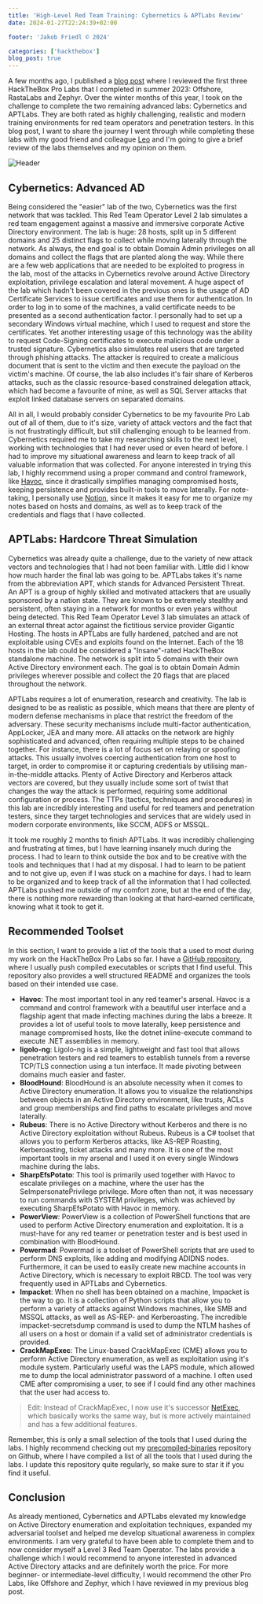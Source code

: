 ```yaml
---
title: 'High-Level Red Team Training: Cybernetics & APTLabs Review'
date: 2024-01-27T22:24:39+02:00

footer: 'Jakob Friedl © 2024' 

categories: ['hackthebox']
blog_post: true
---
```


A few months ago, I published a [blog post](/blog/offshore-rastalabs-zephyr) where I reviewed the first three HackTheBox Pro Labs that I completed in summer 2023: Offshore, RastaLabs and Zephyr. Over the winter months of this year, I took on the challenge to complete the two remaining advanced labs: Cybernetics and APTLabs. They are both rated as highly challenging, realistic and modern training environments for red team operators and penetration testers. <!--more-->In this blog post, I want to share the journey I went through while completing these labs with my good friend and colleague [Leo](https://leosmith.wtf/) and I'm going to give a brief review of the labs themselves and my opinion on them.

![Header](/img/htb-labs-2/labs.png)

## Cybernetics: Advanced AD

 Being considered the "easier" lab of the two, Cybernetics was the first network that was tackled. This Red Team Operator Level 2 lab simulates a red team engagement against a massive and immersive corporate Active Directory environment. The lab is huge: 28 hosts, split up in 5 different domains and 25 distinct flags to collect while moving laterally through the network. As always, the end goal is to obtain Domain Admin privileges on all domains and collect the flags that are planted along the way. While there are a few web applications that are needed to be exploited to progress in the lab, most of the attacks in Cybernetics revolve around Active Directory exploitation, privilege escalation and lateral movement. A huge aspect of the lab which hadn't been covered in the previous ones is the usage of AD Certificate Services to issue certificates and use them for authentication. In order to log in to some of the machines, a valid certificate needs to be presented as a second authentication factor. I personally had to set up a secondary Windows virtual machine, which I used to request and store the certificates. Yet another interesting usage of this technology was the ability to request Code-Signing certificates to execute malicious code under a trusted signature. Cybernetics also simulates real users that are targeted through phishing attacks. The attacker is required to create a malicious document that is sent to the victim and then execute the payload on the victim's machine. Of course, the lab also includes it's fair share of Kerberos attacks, such as the classic resource-based constrained delegation attack, which had become a favourite of mine, as well as SQL Server attacks that exploit linked database servers on separated domains.

All in all, I would probably consider Cybernetics to be my favourite Pro Lab out of all of them, due to it's size, variety of attack vectors and the fact that is not frustratingly difficult, but still challenging enough to be learned from. Cybernetics required me to take my researching skills to the next level, working with technologies that I had never used or even heard of before. I had to improve my situational awareness and learn to keep track of all valuable information that was collected. For anyone interested in trying this lab, I highly recommend using a proper command and control framework, like [Havoc](https://github.com/HavocFramework/Havoc/), since it drastically simplifies managing compromised hosts, keeping persistence and provides built-in tools to move laterally. For note-taking, I personally use [Notion](https://www.notion.so/product), since it makes it easy for me to organize my notes based on hosts and domains, as well as to keep track of the credentials and flags that I have collected.

## APTLabs: Hardcore Threat Simulation

 Cybernetics was already quite a challenge, due to the variety of new attack vectors and technologies that I had not been familiar with. Little did I know how much harder the final lab was going to be. APTLabs takes it's name from the abbreviation APT, which stands for Advanced Persistent Threat. An APT is a group of highly skilled and motivated attackers that are usually sponsored by a nation state. They are known to be extremely stealthy and persistent, often staying in a network for months or even years without being detected. This Red Team Operator Level 3 lab simulates an attack of an external threat actor against the fictitious service provider Gigantic Hosting. The hosts in APTLabs are fully hardened, patched and are not exploitable using CVEs and exploits found on the Internet. Each of the 18 hosts in the lab could be considered a "Insane"-rated HackTheBox standalone machine. The network is split into 5 domains with their own Active Directory environment each. The goal is to obtain Domain Admin privileges wherever possible and collect the 20 flags that are placed throughout the network.

APTLabs requires a lot of enumeration, research and creativity. The lab is designed to be as realistic as possible, which means that there are plenty of modern defense mechanisms in place that restrict the freedom of the adversary. These security mechanisms include multi-factor authentication, AppLocker, JEA and many more. All attacks on the network are highly sophisticated and advanced, often requiring multiple steps to be chained together. For instance, there is a lot of focus set on relaying or spoofing attacks. This usually involves coercing authentication from one host to target, in order to compromise it or capturing credentials by utilising man-in-the-middle attacks. Plenty of Active Directory and Kerberos attack vectors are covered, but they usually include some sort of twist that changes the way the attack is performed, requiring some additional configuration or process. The TTPs (tactics, techniques and procedures) in this lab are incredibly interesting and useful for red teamers and penetration testers, since they target technologies and services that are widely used in modern corporate environments, like SCCM, ADFS or MSSQL.

It took me roughly 2 months to finish APTLabs. It was incredibly challenging and frustrating at times, but I have learning insanely much during the process. I had to learn to think outside the box and to be creative with the tools and techniques that I had at my disposal. I had to learn to be patient and to not give up, even if I was stuck on a machine for days. I had to learn to be organized and to keep track of all the information that I had collected. APTLabs pushed me outside of my comfort zone, but at the end of the day, there is nothing more rewarding than looking at that hard-earned certificate, knowing what it took to get it.

## Recommended Toolset

In this section, I want to provide a list of the tools that a used to most during my work on the HackTheBox Pro Labs so far. I have a [GitHub repository](https://github.com/jakobfriedl/precompiled-binaries), where I usually push compiled executables or scripts that I find useful. This repository also provides a well structured README and organizes the tools based on their intended use case. 

- **Havoc**: The most important tool in any red teamer's arsenal. Havoc is a command and control framework with a beautiful user interface and a flagship agent that made infecting machines during the labs a breeze. It provides a lot of useful tools to move laterally, keep persistence and manage compromised hosts, like the dotnet inline-execute command to execute .NET assemblies in memory.
- **ligolo-ng**: Ligolo-ng is a simple, lightweight and fast tool that allows penetration testers and red teamers to establish tunnels from a reverse TCP/TLS connection using a tun interface. It made pivoting between domains much easier and faster.
- **BloodHound**: BloodHound is an absolute necessity when it comes to Active Directory enumeration. It allows you to visualize the relationships between objects in an Active Directory environment, like trusts, ACLs and group memberships and find paths to escalate privileges and move laterally.
- **Rubeus**: There is no Active Directory without Kerberos and there is no Active Directory exploitation without Rubeus. Rubeus is a C# toolset that allows you to perform Kerberos attacks, like AS-REP Roasting, Kerberoasting, ticket attacks and many more. It is one of the most important tools in my arsenal and I used it on every single Windows machine during the labs.
- **SharpEfsPotato**: This tool is primarily used together with Havoc to escalate privileges on a machine, where the user has the SeImpersonatePrivilege privilege. More often than not, it was necessary to run commands with SYSTEM privileges, which was achieved by executing SharpEfsPotato with Havoc in memory.
- **PowerView**: PowerView is a collection of PowerShell functions that are used to perform Active Directory enumeration and exploitation. It is a must-have for any red teamer or penetration tester and is best used in combination with BloodHound.
- **Powermad**: Powermad is a toolset of PowerShell scripts that are used to perform DNS exploits, like adding and modifying ADIDNS nodes. Furthermore, it can be used to easily create new machine accounts in Active Directory, which is necessary to exploit RBCD. The tool was very frequently used in APTLabs and Cybernetics.
- **Impacket**: When no shell has been obtained on a machine, Impacket is the way to go. It is a collection of Python scripts that allow you to perform a variety of attacks against Windows machines, like SMB and MSSQL attacks, as well as AS-REP- and Kerberoasting. The incredible impacket-secretsdump command is used to dump the NTLM hashes of all users on a host or domain if a valid set of administrator credentials is provided.
- **CrackMapExec**: The Linux-based CrackMapExec (CME) allows you to perform Active Directory enumeration, as well as exploitation using it's module system. Particularly useful was the LAPS module, which allowed me to dump the local administrator password of a machine. I often used CME after compromising a user, to see if I could find any other machines that the user had access to.

> Edit: Instead of CrackMapExec, I now use it's successor [NetExec](https://github.com/Pennyw0rth/NetExec), which basically works the same way, but is more actively maintained and has a few additional features.

Remember, this is only a small selection of the tools that I used during the labs. I highly recommend checking out my [precompiled-binaries](https://github.com/jakobfriedl/precompiled-binaries) repository on Github, where I have compiled a list of all the tools that I used during the labs. I update this repository quite regularly, so make sure to star it if you find it useful.

## Conclusion

As already mentioned, Cybernetics and APTLabs elevated my knowledge on Active Directory enumeration and exploitation techniques, expanded my adversarial toolset and helped me develop situational awareness in complex environments. I am very grateful to have been able to complete them and to now consider myself a Level 3 Red Team Operator. The labs provide a challenge which I would recommend to anyone interested in advanced Active Directory attacks and are definitely worth the price. For more beginner- or intermediate-level difficulty, I would recommend the other Pro Labs, like Offshore and Zephyr, which I have reviewed in my previous blog post.